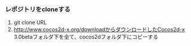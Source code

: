 
### レポジトリをcloneする
1. git clone URL
2. http://www.cocos2d-x.org/downloadからダウンロードしたCocos2d-x 3.0betaフォルダ下を全て、cocos2dフォルダ下にコピーする
